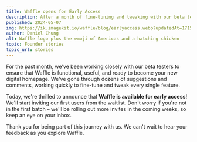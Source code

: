 ```yaml
---
title: Waffle opens for Early Access
description: After a month of fine-tuning and tweaking with our beta testers, Waffle is now open for early access.
published: 2024-05-07
img: https://ik.imagekit.io/waffle/blog/earlyaccess.webp?updatedAt=1715004655526
author: Daniel Chung
alt: Waffle logo plus the emoji of Americas and a hatching chicken
topic: Founder stories
topic_url: stories
---
```


For the past month, we've been working closely with our beta testers to ensure that Waffle is functional, useful, and ready to become your new digital homepage. We've gone through dozens of suggestions and comments, working quickly to fine-tune and tweak every single feature.

Today, we're thrilled to announce that **Waffle is available for early access**! We'll start inviting our first users from the waitlist. Don't worry if you're not in the first batch – we'll be rolling out more invites in the coming weeks, so keep an eye on your inbox.

Thank you for being part of this journey with us. We can't wait to hear your feedback as you explore Waffle.
